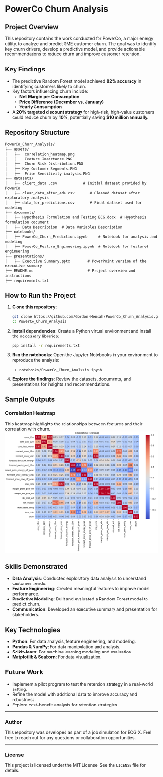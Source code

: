 # PowerCo Churn Analysis

## Project Overview
This repository contains the work conducted for PowerCo, a major energy utility, to analyze and predict SME customer churn. The goal was to identify key churn drivers, develop a predictive model, and provide actionable recommendations to reduce churn and improve customer retention.

## Key Findings
- The predictive Random Forest model achieved **82% accuracy** in identifying customers likely to churn.
- Key factors influencing churn include:
  - **Net Margin per Consumption**
  - **Price Difference (December vs. January)**
  - **Yearly Consumption**
- A **20% targeted discount strategy** for high-risk, high-value customers could reduce churn by **10%**, potentially saving **$10 million annually**.

## Repository Structure
```
PowerCo_Churn_Analysis/
├── assets/
│   ├──  correlation_heatmap.png
│   ├──  Feature Importance.PNG
│   ├──  Churn Risk Distribution.PNG
│   ├── Key Customer Segments.PNG
│   ├──  Price Sensitivity Analysis.PNG
├── datasets/
│   ├── client_data .csv            # Initial dataset provided by PowerCo
│   ├── clean_data_after_eda.csv       # Cleaned dataset after exploratory analysis
│   ├── data_for_predictions.csv       # Final dataset used for modeling
├── documents/
│   ├── Hypothesis Formulation and Testing BCG.docx  # Hypothesis formulation document
│   ├── Data Description  # Data Variables Description
├── notebooks/
│   ├── PowerCo_Churn_Prediction.ipynb     # Notebook for analysis and modeling
│   ├── PowerCo_Feature_Engineering.ipynb  # Notebook for featured engineering
├── presentations/
│   ├── Executive Summary.pptx        # PowerPoint version of the executive summary
├── README.md                         # Project overview and instructions
├── requirements.txt
```

## How to Run the Project
1. **Clone this repository**:
   ```bash
   git clone https://github.com/Gordon-Mensah/PowerCo_Churn_Analysis.git
   cd PowerCo_Churn_Analysis
   ```

2. **Install dependencies**:
   Create a Python virtual environment and install the necessary libraries:
   ```bash
   pip install -r requirements.txt
   ```

3. **Run the notebooks**:
   Open the Jupyter Notebooks in your environment to reproduce the analysis:
   - `notebooks/PowerCo_Churn_Analysis.ipynb`

4. **Explore the findings**:
   Review the datasets, documents, and presentations for insights and recommendations.

## Sample Outputs
### Correlation Heatmap
This heatmap highlights the relationships between features and their correlation with churn.
![Correlation Heatmap](assets/correlation_heatmap.png)

## Skills Demonstrated
- **Data Analysis**: Conducted exploratory data analysis to understand customer trends.
- **Feature Engineering**: Created meaningful features to improve model performance.
- **Predictive Modeling**: Built and evaluated a Random Forest model to predict churn.
- **Communication**: Developed an executive summary and presentation for stakeholders.

## Key Technologies
- **Python**: For data analysis, feature engineering, and modeling.
- **Pandas & NumPy**: For data manipulation and analysis.
- **Scikit-learn**: For machine learning modeling and evaluation.
- **Matplotlib & Seaborn**: For data visualization.

## Future Work
- Implement a pilot program to test the retention strategy in a real-world setting.
- Refine the model with additional data to improve accuracy and robustness.
- Explore cost-benefit analysis for retention strategies.

---

### Author
This repository was developed as part of a job simulation for BCG X. Feel free to reach out for any questions or collaboration opportunities.

---

### License
This project is licensed under the MIT License. See the `LICENSE` file for details.

